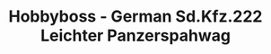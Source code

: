 ---
layout: product
title: "Hobbyboss - German Sd.Kfz.222 Leichter Panzerspahwag"
price: "3050" 
desc: "N/A"
img_path: "/assets/img/HB83815.webp"
brand: "N/A"
available: false
special_offer: false
new: false
soon: false
cat: "010000"
subcat: "013500"
subsubcat: "0N/A"
sifra: "HB83815"
popular: false
spec: false
---